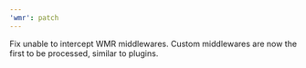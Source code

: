 ```yaml
---
'wmr': patch
---
```


Fix unable to intercept WMR middlewares. Custom middlewares are now the first to be processed, similar to plugins.
